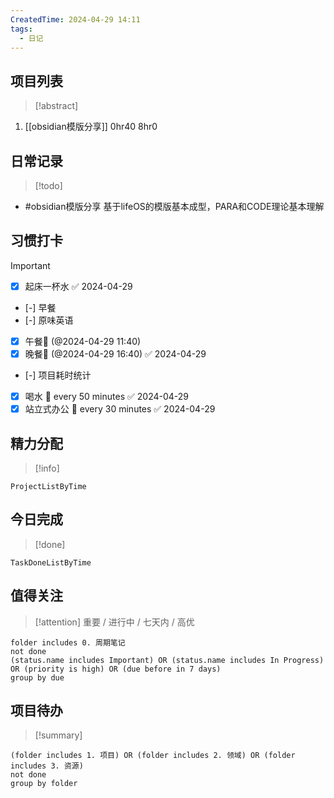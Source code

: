 ```yaml
---
CreatedTime: 2024-04-29 14:11
tags:
  - 日记
---
```


## 项目列表
>[!abstract] 
1. [[obsidian模版分享]] 0hr40
8hr0

## 日常记录
>[!todo] 
-   #obsidian模版分享   基于lifeOS的模版基本成型，PARA和CODE理论基本理解

## 习惯打卡
>[!important] 
- [x] 起床一杯水 ✅ 2024-04-29
- [-] 早餐
- [-] 原味英语
- [x] 午餐🥣 (@2024-04-29 11:40)
- [x] 晚餐🥣 (@2024-04-29 16:40) ✅ 2024-04-29 
- [-] 项目耗时统计
- [x] 喝水 🔁 every 50 minutes ✅ 2024-04-29
- [x] 站立式办公 🔁 every 30 minutes ✅ 2024-04-29

## 精力分配
>[!info]
```LifeOS
ProjectListByTime
```

## 今日完成
>[!done]
```LifeOS
TaskDoneListByTime
```

## 值得关注
>[!attention] 重要 / 进行中 / 七天内 / 高优
```tasks
folder includes 0. 周期笔记
not done
(status.name includes Important) OR (status.name includes In Progress) OR (priority is high) OR (due before in 7 days)
group by due
```


## 项目待办
>[!summary]
```tasks
(folder includes 1. 项目) OR (folder includes 2. 领域) OR (folder includes 3. 资源)
not done
group by folder
```

